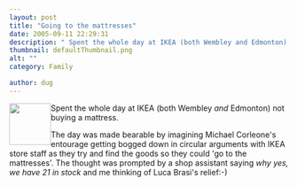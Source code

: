 ```yaml
---
layout: post
title: "Going to the mattresses"
date: 2005-09-11 22:29:31
description: " Spent the whole day at IKEA (both Wembley and Edmonton) not buying a mattress. The day was made bearable by imagining Michael Corleone&#8217;s entourage getting bogged down in circular arguments with IKEA store staff as they try and find&#8230;"
thumbnail: defaultThumbnail.png
alt: ""
category: Family

author: dug
---
```


<p><a href="http://www.flickr.com/photos/bozo/42336571/" title="Photo Sharing"><img src="http://static.flickr.com/31/42336571_bf1f3f5a7f_s.jpg" alt="" height="75" width="75" class="left" style="float:left" /></a>
Spent the whole day at <span class="caps">IKEA </span>(both Wembley <em>and</em> Edmonton) not buying a mattress.</p>

<p>The day was made bearable by imagining Michael Corleone's entourage getting bogged down in circular arguments with <span class="caps">IKEA </span>store staff as they try and find the goods so they could 'go to the mattresses'. The thought was prompted by a shop assistant saying <em>why yes, we have 21 in stock</em> and me thinking of Luca Brasi's relief:-)</p>
